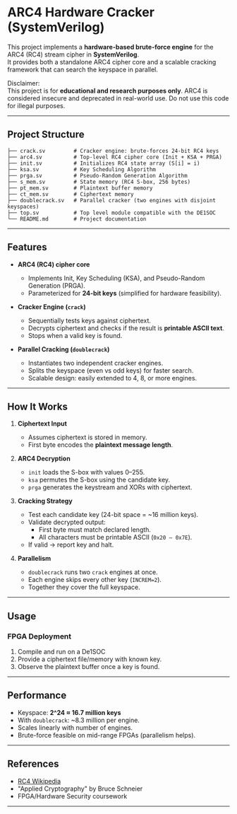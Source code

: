 # ARC4 Hardware Cracker (SystemVerilog)

This project implements a **hardware-based brute-force engine** for the ARC4 (RC4) stream cipher in **SystemVerilog**.  
It provides both a standalone ARC4 cipher core and a scalable cracking framework that can search the keyspace in parallel.  

Disclaimer:  
This project is for **educational and research purposes only**. ARC4 is considered insecure and deprecated in real-world use. Do not use this code for illegal purposes.  

---

## Project Structure

```
├── crack.sv         # Cracker engine: brute-forces 24-bit RC4 keys
├── arc4.sv          # Top-level RC4 cipher core (Init + KSA + PRGA)
├── init.sv          # Initializes RC4 state array (S[i] = i)
├── ksa.sv           # Key Scheduling Algorithm
├── prga.sv          # Pseudo-Random Generation Algorithm
├── s_mem.sv         # State memory (RC4 S-box, 256 bytes)
├── pt_mem.sv        # Plaintext buffer memory
├── ct_mem.sv        # Ciphertext memory
├── doublecrack.sv   # Parallel cracker (two engines with disjoint keyspaces)
├── top.sv           # Top level module compatible with the DE1SOC
└── README.md        # Project documentation
```

---

## Features

- **ARC4 (RC4) cipher core**  
  - Implements Init, Key Scheduling (KSA), and Pseudo-Random Generation (PRGA).  
  - Parameterized for **24-bit keys** (simplified for hardware feasibility).  

- **Cracker Engine (`crack`)**  
  - Sequentially tests keys against ciphertext.  
  - Decrypts ciphertext and checks if the result is **printable ASCII text**.  
  - Stops when a valid key is found.  

- **Parallel Cracking (`doublecrack`)**  
  - Instantiates two independent cracker engines.  
  - Splits the keyspace (even vs odd keys) for faster search.  
  - Scalable design: easily extended to 4, 8, or more engines.  

---

## How It Works

1. **Ciphertext Input**  
   - Assumes ciphertext is stored in memory.  
   - First byte encodes the **plaintext message length**.  

2. **ARC4 Decryption**  
   - `init` loads the S-box with values 0–255.  
   - `ksa` permutes the S-box using the candidate key.  
   - `prga` generates the keystream and XORs with ciphertext.  

3. **Cracking Strategy**  
   - Test each candidate key (24-bit space = ~16 million keys).  
   - Validate decrypted output:
     - First byte must match declared length.  
     - All characters must be printable ASCII (`0x20 – 0x7E`).  
   - If valid → report key and halt.  

4. **Parallelism**  
   - `doublecrack` runs two `crack` engines at once.  
   - Each engine skips every other key (`INCREM=2`).  
   - Together they cover the full keyspace.  

---

## Usage

###  FPGA Deployment
1. Compile and run on a De1SOC 
2. Provide a ciphertext file/memory with known key.  
3. Observe the plaintext buffer once a key is found. 

---

## Performance

- Keyspace: **2^24 ≈ 16.7 million keys**  
- With `doublecrack`: ~8.3 million per engine.  
- Scales linearly with number of engines.  
- Brute-force feasible on mid-range FPGAs (parallelism helps).  

---

## References

- [RC4 Wikipedia](https://en.wikipedia.org/wiki/RC4)  
- "Applied Cryptography" by Bruce Schneier  
- FPGA/Hardware Security coursework 

---

